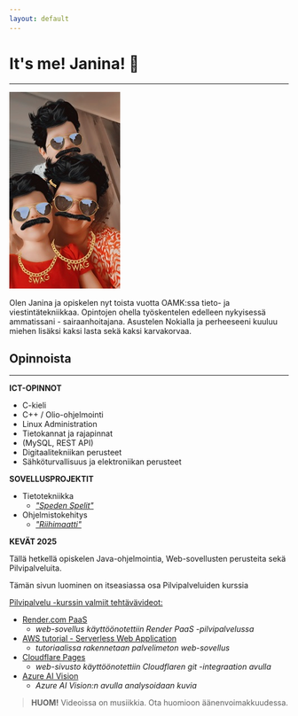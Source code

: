 ```yaml
---
layout: default
---
```


# It's me! Janina! :wave:
---

![Kuva](kuva1.jpg)

 Olen Janina ja opiskelen nyt toista vuotta OAMK:ssa tieto- ja viestintätekniikkaa.
 Opintojen ohella työskentelen edelleen nykyisessä ammatissani - sairaanhoitajana. Asustelen Nokialla ja perheeseeni kuuluu miehen lisäksi kaksi lasta sekä kaksi karvakorvaa.

## Opinnoista

---

**ICT-OPINNOT**

 - C-kieli
 - C++ / Olio-ohjelmointi
 - Linux Administration
 - Tietokannat ja rajapinnat
 - (MySQL, REST API)
 - Digitaalitekniikan perusteet
 - Sähköturvallisuus ja elektroniikan perusteet
 
**SOVELLUSPROJEKTIT**

- Tietotekniikka
    - [_"Speden Spelit"_](https://github.com/JansQ-75/SpedenSpelit)
- Ohjelmistokehitys
    - [_"Riihimaatti"_](https://github.com/JansQ-75/Riihimaatti)

**KEVÄT 2025**

 Tällä hetkellä opiskelen Java-ohjelmointia, Web-sovellusten perusteita sekä Pilvipalveluita.

 Tämän sivun luominen on itseasiassa osa Pilvipalveluiden kurssia

 <ins>Pilvipalvelu -kurssin valmiit tehtävävideot:</ins>

 - [Render.com PaaS](https://youtu.be/ZWVnigYuQog)
    - _web-sovellus käyttöönotettiin Render PaaS -pilvipalvelussa_
 - [AWS tutorial - Serverless Web Application](https://youtu.be/ZVSaVWmynuM)
   - _tutoriaalissa rakennetaan palvelimeton web-sovellus_
 - [Cloudflare Pages](https://youtu.be/0FgJx9zbAdE)
   - _web-sivusto käyttöönotettiin Cloudflaren git -integraation avulla_
 - [Azure AI Vision](https://youtu.be/yZuMA2BXN04)
   - _Azure AI Vision:n avulla analysoidaan kuvia_

> **HUOM!** Videoissa on musiikkia. Ota huomioon äänenvoimakkuudessa.

